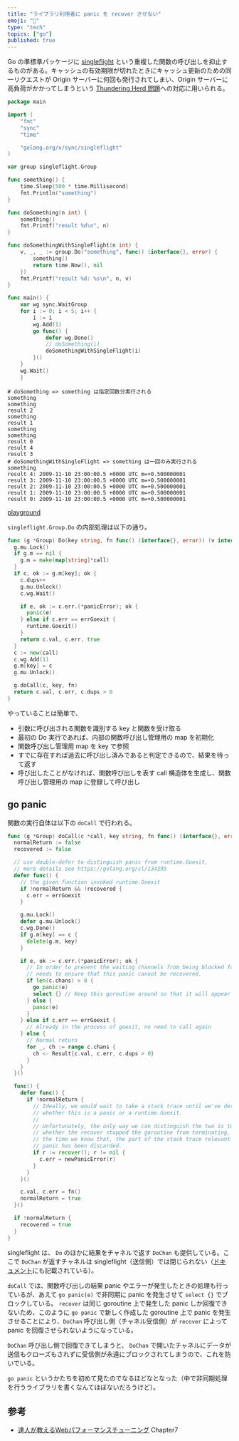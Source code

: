 ```yaml
---
title: "ライブラリ利用者に panic を recover させない"
emoji: "📌"
type: "tech"
topics: ["go"]
published: true
---
```


Go の準標準パッケージに [singleflight](https://pkg.go.dev/golang.org/x/sync/singleflight) という重複した関数の呼び出しを抑止するものがある。キャッシュの有効期限が切れたときにキャッシュ更新のための同一リクエストが Origin サーバーに何回も発行されてしまい、Origin サーバーに高負荷がかかってしまうという [Thundering Herd 問題](https://en.wikipedia.org/wiki/Thundering_herd_problem)への対応に用いられる。

```go
package main

import (
	"fmt"
	"sync"
	"time"

	"golang.org/x/sync/singleflight"
)

var group singleflight.Group

func something() {
	time.Sleep(500 * time.Millisecond)
	fmt.Println("something")
}

func doSomething(n int) {
	something()
	fmt.Printf("result %d\n", n)
}

func doSomethingWithSingleFlight(n int) {
	v, _, _ := group.Do("something", func() (interface{}, error) {
		something()
		return time.Now(), nil
	})
	fmt.Printf("result %d: %s\n", n, v)
}

func main() {
	var wg sync.WaitGroup
	for i := 0; i < 5; i++ {
		i := i
		wg.Add(1)
		go func() {
			defer wg.Done()
			// doSomething(i)
			doSomethingWithSingleFlight(i)
		}()
	}
	wg.Wait()
    }
```

```
# doSomething => something は指定回数分実行される
something
something
result 2
something
result 1
something
something
result 0
result 4
result 3
# doSomethingWithSingleFlight => something は一回のみ実行される
something
result 4: 2009-11-10 23:00:00.5 +0000 UTC m=+0.500000001
result 3: 2009-11-10 23:00:00.5 +0000 UTC m=+0.500000001
result 2: 2009-11-10 23:00:00.5 +0000 UTC m=+0.500000001
result 1: 2009-11-10 23:00:00.5 +0000 UTC m=+0.500000001
result 0: 2009-11-10 23:00:00.5 +0000 UTC m=+0.500000001
```

[playground](https://go.dev/play/p/gYGWmb4Rk2b)

`singleflight.Group.Do` の内部処理は以下の通り。

```go
func (g *Group) Do(key string, fn func() (interface{}, error)) (v interface{}, err error, shared bool) {
  g.mu.Lock()
  if g.m == nil {
    g.m = make(map[string]*call)
  }
  if c, ok := g.m[key]; ok {
    c.dups++
    g.mu.Unlock()
    c.wg.Wait()

    if e, ok := c.err.(*panicError); ok {
      panic(e)
    } else if c.err == errGoexit {
      runtime.Goexit()
    }
    return c.val, c.err, true
  }
  c := new(call)
  c.wg.Add(1)
  g.m[key] = c
  g.mu.Unlock()

  g.doCall(c, key, fn)
  return c.val, c.err, c.dups > 0
}
```

やっていることは簡単で、

-   引数に呼び出される関数を識別する key と関数を受け取る
-   最初の Do 実行であれば、内部の関数呼び出し管理用の map を初期化
-   関数呼び出し管理用 map を key で参照
-   すでに存在すれば過去に呼び出し済みであると判定できるので、結果を待って返す
-   呼び出したことがなければ、関数呼び出しを表す call 構造体を生成し、関数呼び出し管理用の map に登録して呼び出し

## go panic

関数の実行自体は以下の `doCall` で行われる。

```go
func (g *Group) doCall(c *call, key string, fn func() (interface{}, error)) {
  normalReturn := false
  recovered := false

  // use double-defer to distinguish panic from runtime.Goexit,
  // more details see https://golang.org/cl/134395
  defer func() {
    // the given function invoked runtime.Goexit
    if !normalReturn && !recovered {
      c.err = errGoexit
    }

    g.mu.Lock()
    defer g.mu.Unlock()
    c.wg.Done()
    if g.m[key] == c {
      delete(g.m, key)
    }

    if e, ok := c.err.(*panicError); ok {
      // In order to prevent the waiting channels from being blocked forever,
      // needs to ensure that this panic cannot be recovered.
      if len(c.chans) > 0 {
        go panic(e)
        select {} // Keep this goroutine around so that it will appear in the crash dump.
      } else {
        panic(e)
      }
    } else if c.err == errGoexit {
      // Already in the process of goexit, no need to call again
    } else {
      // Normal return
      for _, ch := range c.chans {
        ch <- Result{c.val, c.err, c.dups > 0}
      }
    }
  }()

  func() {
    defer func() {
      if !normalReturn {
        // Ideally, we would wait to take a stack trace until we've determined
        // whether this is a panic or a runtime.Goexit.
        //
        // Unfortunately, the only way we can distinguish the two is to see
        // whether the recover stopped the goroutine from terminating, and by
        // the time we know that, the part of the stack trace relevant to the
        // panic has been discarded.
        if r := recover(); r != nil {
          c.err = newPanicError(r)
        }
      }
    }()

    c.val, c.err = fn()
    normalReturn = true
  }()

  if !normalReturn {
    recovered = true
  }
}
```

singleflight は、 `Do` のほかに結果をチャネルで返す `DoChan` も提供している。ここで `DoChan` が返すチャネルは singleflight（送信側）では閉じられない（[ドキュメント](https://pkg.go.dev/golang.org/x/sync/singleflight#Group.DoChan)にも記載されている）。

`doCall` では、関数呼び出しの結果 panic やエラーが発生したときの処理も行っているが、あえて `go panic(e)` で非同期に panic を発生させて `select {}` でブロックしている。
`recover` は同じ goroutine 上で発生した panic しか回復できないため、このように `go panic` で新しく作成した goroutine 上で panic を発生させることにより、`DoChan` 呼び出し側（チャネル受信側）が `recover` によって panic を回復させられないようになっている。

`DoChan` 呼び出し側で回復できてしまうと、 `DoChan` で開いたチャネルにデータが送信もクローズもされずに受信側が永遠にブロックされてしまうので、これを防いでいる。

`go panic` というかたちを初めて見たのでなるほどなとなった（中で非同期処理を行うライブラリを書くなんてほぼないだろうけど）。

## 参考

- [達人が教えるWebパフォーマンスチューニング](https://gihyo.jp/book/2022/978-4-297-12846-3) Chapter7
